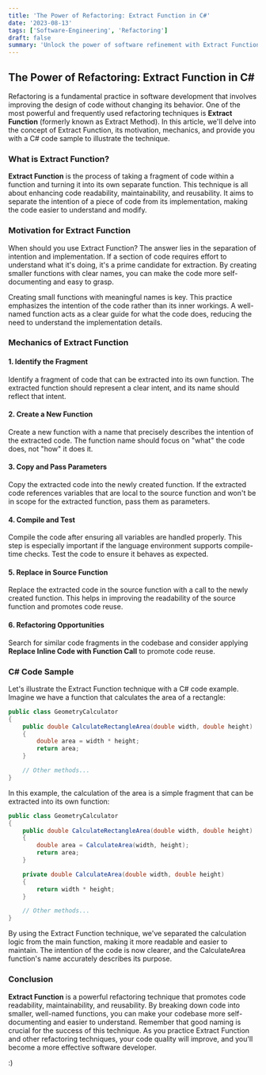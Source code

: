 ```yaml
---
title: 'The Power of Refactoring: Extract Function in C#'
date: '2023-08-13'
tags: ['Software-Engineering', 'Refactoring']
draft: false
summary: 'Unlock the power of software refinement with Extract Function. This vital refactoring technique involves isolating complex code fragments and molding them into concise, purpose-driven functions. By separating intent from implementation, code readability and maintainability soar. Delve into the mechanics through a C# example, witnessing how clarity and elegance thrive when code is distilled into self-explanatory functions. With Extract Function, you'll craft a codebase that's not just functional, but a masterpiece of readability and efficiency.'
---
```


## The Power of Refactoring: Extract Function in C#

Refactoring is a fundamental practice in software development that involves improving the design of code without changing its behavior. One of the most powerful and frequently used refactoring techniques is **Extract Function** (formerly known as Extract Method). In this article, we'll delve into the concept of Extract Function, its motivation, mechanics, and provide you with a C# code sample to illustrate the technique.

### What is Extract Function?

**Extract Function** is the process of taking a fragment of code within a function and turning it into its own separate function. This technique is all about enhancing code readability, maintainability, and reusability. It aims to separate the intention of a piece of code from its implementation, making the code easier to understand and modify.

### Motivation for Extract Function

When should you use Extract Function? The answer lies in the separation of intention and implementation. If a section of code requires effort to understand what it's doing, it's a prime candidate for extraction. By creating smaller functions with clear names, you can make the code more self-documenting and easy to grasp.

Creating small functions with meaningful names is key. This practice emphasizes the intention of the code rather than its inner workings. A well-named function acts as a clear guide for what the code does, reducing the need to understand the implementation details.

### Mechanics of Extract Function

#### 1. Identify the Fragment

Identify a fragment of code that can be extracted into its own function. The extracted function should represent a clear intent, and its name should reflect that intent.

#### 2. Create a New Function

Create a new function with a name that precisely describes the intention of the extracted code. The function name should focus on "what" the code does, not "how" it does it.

#### 3. Copy and Pass Parameters

Copy the extracted code into the newly created function. If the extracted code references variables that are local to the source function and won't be in scope for the extracted function, pass them as parameters.

#### 4. Compile and Test

Compile the code after ensuring all variables are handled properly. This step is especially important if the language environment supports compile-time checks. Test the code to ensure it behaves as expected.

#### 5. Replace in Source Function

Replace the extracted code in the source function with a call to the newly created function. This helps in improving the readability of the source function and promotes code reuse.

#### 6. Refactoring Opportunities

Search for similar code fragments in the codebase and consider applying **Replace Inline Code with Function Call** to promote code reuse.

### C# Code Sample

Let's illustrate the Extract Function technique with a C# code example. Imagine we have a function that calculates the area of a rectangle:

```csharp
public class GeometryCalculator
{
    public double CalculateRectangleArea(double width, double height)
    {
        double area = width * height;
        return area;
    }

    // Other methods...
}
```

In this example, the calculation of the area is a simple fragment that can be extracted into its own function:

```csharp
public class GeometryCalculator
{
    public double CalculateRectangleArea(double width, double height)
    {
        double area = CalculateArea(width, height);
        return area;
    }

    private double CalculateArea(double width, double height)
    {
        return width * height;
    }

    // Other methods...
}
```

By using the Extract Function technique, we've separated the calculation logic from the main function, making it more readable and easier to maintain. The intention of the code is now clearer, and the CalculateArea function's name accurately describes its purpose.

### Conclusion

**Extract Function** is a powerful refactoring technique that promotes code readability, maintainability, and reusability. By breaking down code into smaller, well-named functions, you can make your codebase more self-documenting and easier to understand. Remember that good naming is crucial for the success of this technique. As you practice Extract Function and other refactoring techniques, your code quality will improve, and you'll become a more effective software developer.

:)
